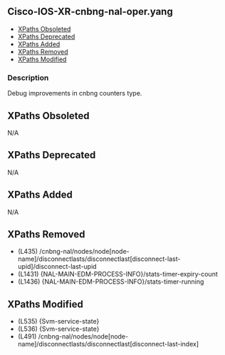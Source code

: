 ## Cisco-IOS-XR-cnbng-nal-oper.yang

- [XPaths Obsoleted](#xpaths-obsoleted)
- [XPaths Deprecated](#xpaths-deprecated)
- [XPaths Added](#xpaths-added)
- [XPaths Removed](#xpaths-removed)
- [XPaths Modified](#xpaths-modified)

### Description

Debug improvements in cnbng counters type.

## XPaths Obsoleted

N/A

## XPaths Deprecated

N/A

## XPaths Added

N/A

## XPaths Removed

- (L435)	/cnbng-nal/nodes/node[node-name]/disconnectlasts/disconnectlast[disconnect-last-upid]/disconnect-last-upid
- (L1431)	{NAL-MAIN-EDM-PROCESS-INFO}/stats-timer-expiry-count
- (L1436)	{NAL-MAIN-EDM-PROCESS-INFO}/stats-timer-running

## XPaths Modified

- (L535)	{Svm-service-state}
- (L536)	{Svm-service-state}
- (L491)	/cnbng-nal/nodes/node[node-name]/disconnectlasts/disconnectlast[disconnect-last-index]

